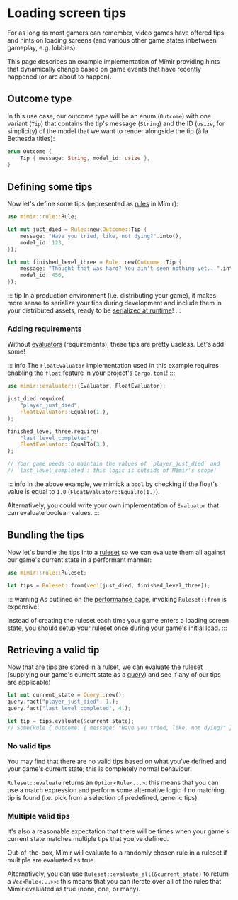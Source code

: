 # Loading screen tips

For as long as most gamers can remember, video games have offered tips and hints on loading screens (and various other game states inbetween gameplay, e.g. lobbies).

This page describes an example implementation of Mímir providing hints that dynamically change based on game events that have recently happened (or are about to happen).

## Outcome type

In this use case, our outcome type will be an enum (`Outcome`) with one variant (`Tip`) that contains the tip's message (`String`) and the ID (`usize`, for simplicity) of the model that we want to render alongside the tip (à la Bethesda titles):

```rs
enum Outcome {
    Tip { message: String, model_id: usize },
}
```

## Defining some tips

Now let's define some tips (represented as [rules](/concepts/rule) in Mímir):

```rs
use mimir::rule::Rule;

let mut just_died = Rule::new(Outcome::Tip {
    message: "Have you tried, like, not dying?".into(),
    model_id: 123,
});

let mut finished_level_three = Rule::new(Outcome::Tip {
    message: "Thought that was hard? You ain't seen nothing yet...".into(),
    model_id: 456,
});
```

::: tip
In a production environment (i.e. distributing your game), it makes more sense to serialize your tips during development and include them in your distributed assets, ready to be [serialized at runtime](/guide/serialization)!
:::

### Adding requirements

Without [evaluators](/concepts/evaluator) (requirements), these tips are pretty useless. Let's add some!

::: info
The `FloatEvaluator` implementation used in this example requires enabling the `float` feature in your project's `Cargo.toml`!
:::

```rs
use mimir::evaluator::{Evaluator, FloatEvaluator};

just_died.require(
    "player_just_died",
    FloatEvaluator::EqualTo(1.),
);

finished_level_three.require(
    "last_level_completed",
    FloatEvaluator::EqualTo(3.),
);

// Your game needs to maintain the values of `player_just_died` and
// `last_level_completed`: this logic is outside of Mímir's scope!
```

::: info
In the above example, we mimick a `bool` by checking if the float's value is equal to `1.0` (`FloatEvaluator::EqualTo(1.)`).

Alternatively, you could write your own implementation of `Evaluator` that can evaluate boolean values.
:::

## Bundling the tips

Now let's bundle the tips into a [ruleset](/concepts/ruleset) so we can evaluate them all against our game's current state in a performant manner:

```rs
use mimir::rule::Ruleset;

let tips = Ruleset::from(vec![just_died, finished_level_three]);
```

::: warning
As outlined on the [performance page](/guide/performance#ruleset-storage), invoking `Ruleset::from` is expensive!

Instead of creating the ruleset each time your game enters a loading screen state, you should setup your ruleset once during your game's initial load.
:::

## Retrieving a valid tip

Now that are tips are stored in a rulset, we can evaluate the ruleset (supplying our game's current state as a [query](/concepts/query)) and see if any of our tips are applicable!

```rs
let mut current_state = Query::new();
query.fact("player_just_died", 1.);
query.fact("last_level_completed", 4.);

let tip = tips.evaluate(&current_state);
// Some(Rule { outcome: { message: "Have you tried, like, not dying?" }})
```

### No valid tips

You may find that there are no valid tips based on what you've defined and your game's current state; this is completely normal behaviour!

`Ruleset::evaluate` returns an `Option<Rule<...>`: this means that you can use a match expression and perform some alternative logic if no matching tip is found (i.e. pick from a selection of predefined, generic tips).

### Multiple valid tips

It's also a reasonable expectation that there will be times when your game's current state matches multiple tips that you've defined.

Out-of-the-box, Mímir will evaluate to a randomly chosen rule in a ruleset if multiple are evaluated as true.

Alternatively, you can use `Ruleset::evaluate_all(&current_state)` to return a `Vec<Rule<...>>`: this means that you can iterate over all of the rules that Mímir evaluated as true (none, one, or many).
